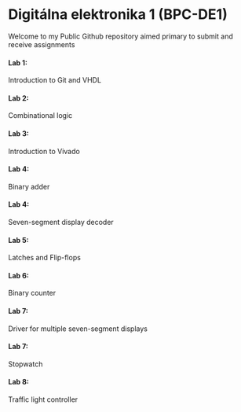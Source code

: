 # Digitálna elektronika 1 (BPC-DE1)

Welcome to my Public Github repository aimed primary to submit and receive assignments 

#### Lab 1: 
Introduction to Git and VHDL
#### Lab 2: 
Combinational logic
#### Lab 3: 
Introduction to Vivado
#### Lab 4: 
Binary adder
#### Lab 4: 
Seven-segment display decoder
#### Lab 5: 
Latches and Flip-flops
#### Lab 6: 
Binary counter
#### Lab 7: 
Driver for multiple seven-segment displays
#### Lab 7: 
Stopwatch
#### Lab 8: 
Traffic light controller

